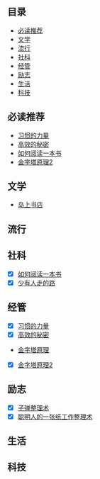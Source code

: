 ## 目录

* [必读推荐](#必读推荐)
* [文学](#文学)
* [流行](#流行)
* [社科](#社科)
* [经管](#经管)
* [励志](#励志)
* [生活](#生活)
* [科技](#科技)

## 必读推荐

* [习惯的力量](https://book.douban.com/subject/20507212/)
* [高效的秘密](https://book.douban.com/subject/27014998/)
* [如何阅读一本书](https://book.douban.com/subject/1013208/)
* [金字塔原理2](https://book.douban.com/subject/26847359/)


## 文学
* [岛上书店](https://book.douban.com/subject/26340138/)


## 流行


## 社科

- [x] [如何阅读一本书](https://book.douban.com/subject/1013208/)
- [x] [少有人走的路](https://book.douban.com/subject/1775691/)

## 经管
- [x] [习惯的力量](https://book.douban.com/subject/20507212/) 
- [x] [高效的秘密](https://book.douban.com/subject/20507212/) 
* [金字塔原理](https://book.douban.com/subject/4882120/)
- [x] [金字塔原理2](https://book.douban.com/subject/26847359/)


## 励志
- [x] [子弹整理术](https://book.douban.com/subject/27092959/)
- [x] [聪明人的一张纸工作整理术](https://book.douban.com/subject/26969301/)

## 生活


## 科技
